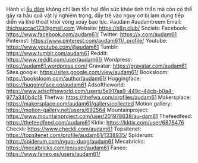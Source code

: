 Hành vi <a href="https://x8q.club/">ấu dâm</a> không chỉ làm tổn hại đến sức khỏe tinh thần mà còn có thể gây ra hậu quả vật lý nghiêm trọng, đẩy trẻ vào nguy cơ bị lạm dụng tiếp diễn và khó thoát khỏi vòng xoáy bạo lực.
#audam #audamtreem
Email: thichsuccac123@gmail.com
Website: <a href="https://x8q.club/">https://x8q.club/</a>
Socials:
Facebook: <a href="https://www.facebook.com/audam61/">https://www.facebook.com/audam61/</a>
Twitter: <a href="https://x.com/audam61">https://x.com/audam61</a>
Pinterest: <a href="https://www.pinterest.com/audam611/_profile/">https://www.pinterest.com/audam611/_profile/</a>
Youtube: <a href="https://www.youtube.com/@audam61">https://www.youtube.com/@audam61</a>
Tumblr: <a href="https://www.tumblr.com/audam61">https://www.tumblr.com/audam61</a>
Reddit: <a href="https://www.reddit.com/user/audam61/">https://www.reddit.com/user/audam61/</a>
Wordpress: <a href="https://audam61.wordpress.com/">https://audam61.wordpress.com/</a>
Gravatar: <a href="https://gravatar.com/audam61">https://gravatar.com/audam61</a>
Sites.google: <a href="https://sites.google.com/view/audam61/">https://sites.google.com/view/audam61/</a>
Booksloom: <a href="https://booksloom.com/author/audam61/">https://booksloom.com/author/audam61/</a>
Huggingface: <a href="https://huggingface.co/audam61">https://huggingface.co/audam61</a>
Adsoftheworld: <a href="https://www.adsoftheworld.com/users/5e917aa9-449c-44cb-b0a4-977a340b4c18">https://www.adsoftheworld.com/users/5e917aa9-449c-44cb-b0a4-977a340b4c18</a>
Thefwa: <a href="https://thefwa.com/profiles/audam61">https://thefwa.com/profiles/audam61</a>
Makersplace: <a href="https://makersplace.com/audam61/gallery/collected">https://makersplace.com/audam61/gallery/collected</a>
Motion.gallery: <a href="https://motion-gallery.net/users/692564">https://motion-gallery.net/users/692564</a>
Mountainproject: <a href="https://www.mountainproject.com/user/201978638/au-dam61">https://www.mountainproject.com/user/201978638/au-dam61</a>
Thefeedfeed: <a href="https://thefeedfeed.com/audam61">https://thefeedfeed.com/audam61</a>
Kktix: <a href="https://kktix.com/user/6878476">https://kktix.com/user/6878476</a>
Checkli: <a href="https://www.checkli.com/audam61">https://www.checkli.com/audam61</a>
Topsitenet: <a href="https://topsitenet.com/profile/audam61/1338935/">https://topsitenet.com/profile/audam61/1338935/</a>
Spiderum: <a href="https://spiderum.com/nguoi-dung/audam61">https://spiderum.com/nguoi-dung/audam61</a>
Mecabricks: <a href="https://mecabricks.com/en/user/audam61">https://mecabricks.com/en/user/audam61</a>
Faneo: <a href="https://www.faneo.es/users/audam61/">https://www.faneo.es/users/audam61/</a>